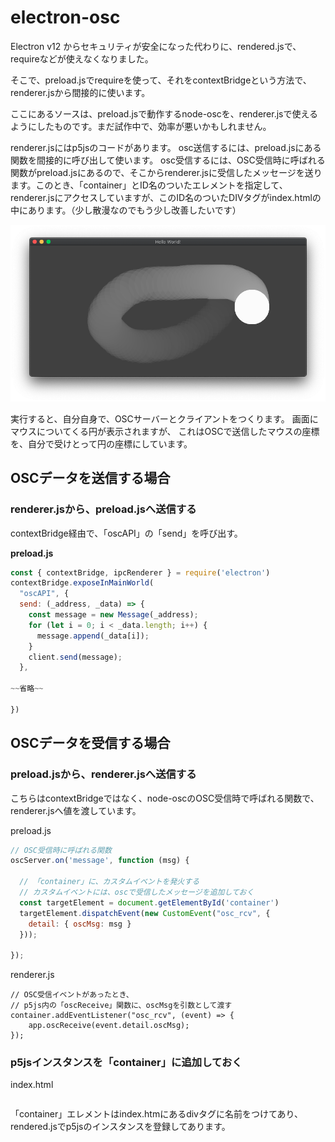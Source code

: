 # electron-osc

Electron v12 からセキュリティが安全になった代わりに、rendered.jsで、requireなどが使えなくなりました。

そこで、preload.jsでrequireを使って、それをcontextBridgeという方法で、renderer.jsから間接的に使います。

ここにあるソースは、preload.jsで動作するnode-oscを、renderer.jsで使えるようにしたものです。まだ試作中で、効率が悪いかもしれません。


renderer.jsにはp5jsのコードがあります。
osc送信するには、preload.jsにある関数を間接的に呼び出して使います。
osc受信するには、OSC受信時に呼ばれる関数がpreload.jsにあるので、そこからrenderer.jsに受信したメッセージを送ります。このとき、「container」とID名のついたエレメントを指定して、renderer.jsにアクセスしていますが、このID名のついたDIVタグがindex.htmlの中にあります。（少し散漫なのでもう少し改善したいです）

<img src = "screen_capture_1.png"></img>

実行すると、自分自身で、OSCサーバーとクライアントをつくります。
画面にマウスについてくる円が表示されますが、
これはOSCで送信したマウスの座標を、自分で受けとって円の座標にしています。

## OSCデータを送信する場合
### renderer.jsから、preload.jsへ送信する
contextBridge経由で、「oscAPI」の「send」を呼び出す。

<strong>preload.js</strong>

~~~javascript:preload.js
const { contextBridge, ipcRenderer } = require('electron')
contextBridge.exposeInMainWorld(
  "oscAPI", {
  send: (_address, _data) => {
    const message = new Message(_address);
    for (let i = 0; i < _data.length; i++) {
      message.append(_data[i]);
    }
    client.send(message);
  },

~~省略~~

})
~~~

## OSCデータを受信する場合
### preload.jsから、renderer.jsへ送信する
こちらはcontextBridgeではなく、node-oscのOSC受信時で呼ばれる関数で、renderer.jsへ値を渡しています。

preload.js
~~~javascript:preload.js
// OSC受信時に呼ばれる関数
oscServer.on('message', function (msg) {

  // 「container」に、カスタムイベントを発火する
  // カスタムイベントには、oscで受信したメッセージを追加しておく
  const targetElement = document.getElementById('container')
  targetElement.dispatchEvent(new CustomEvent("osc_rcv", {
    detail: { oscMsg: msg }
  }));

});
~~~

renderer.js
~~~
// OSC受信イベントがあったとき、
// p5js内の「oscReceive」関数に、oscMsgを引数として渡す
container.addEventListener("osc_rcv", (event) => {
    app.oscReceive(event.detail.oscMsg);
});
~~~

### p5jsインスタンスを「container」に追加しておく

index.html
~~~

~~~
「container」エレメントはindex.htmにあるdivタグに名前をつけてあり、rendered.jsでp5jsのインスタンスを登録してあります。

